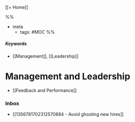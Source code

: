 [[+ Home]]

%%
- meta
	- tags: #MOC
%%
##### Keywords
- [[Management]], [[Leadership]]

# Management and Leadership


- [[Feedback and Performance]]


### Inbox

- [[1356781702312570884 - Avoid ghosting new hires]]
